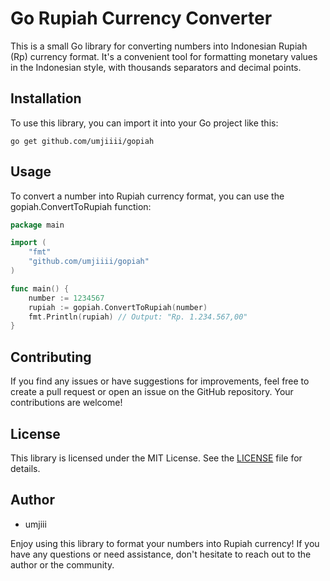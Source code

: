 # Go Rupiah Currency Converter

This is a small Go library for converting numbers into Indonesian Rupiah (Rp) currency format. It's a convenient tool for formatting monetary values in the Indonesian style, with thousands separators and decimal points.

## Installation

To use this library, you can import it into your Go project like this:

```shell
go get github.com/umjiiii/gopiah
```

## Usage

To convert a number into Rupiah currency format, you can use the gopiah.ConvertToRupiah function:
```go
package main

import (
    "fmt"
    "github.com/umjiiii/gopiah"
)

func main() {
    number := 1234567
    rupiah := gopiah.ConvertToRupiah(number)
    fmt.Println(rupiah) // Output: "Rp. 1.234.567,00"
}
```
## Contributing
If you find any issues or have suggestions for improvements, feel free to create a pull request or open an issue on the GitHub repository. Your contributions are welcome!

## License
This library is licensed under the MIT License. See the [LICENSE](https://github.com/umjiiii/gopiah/blob/main/LICENSE) file for details.

## Author
- umjiii

Enjoy using this library to format your numbers into Rupiah currency! If you have any questions or need assistance, don't hesitate to reach out to the author or the community.
